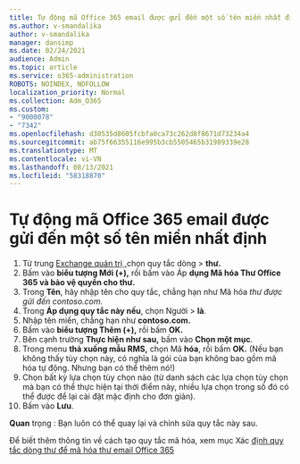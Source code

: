 ```yaml
---
title: Tự động mã Office 365 email được gửi đến một số tên miền nhất định
ms.author: v-smandalika
author: v-smandalika
manager: dansimp
ms.date: 02/24/2021
audience: Admin
ms.topic: article
ms.service: o365-administration
ROBOTS: NOINDEX, NOFOLLOW
localization_priority: Normal
ms.collection: Adm_O365
ms.custom:
- "9000078"
- "7342"
ms.openlocfilehash: d30535d8605fcbfa0ca73c262d8f8671d73234a4
ms.sourcegitcommit: ab75f66355116e995b3cb5505465b31989339e28
ms.translationtype: MT
ms.contentlocale: vi-VN
ms.lasthandoff: 08/13/2021
ms.locfileid: "58318870"
---
```

# <a name="automatically-encrypt-office-365-email-messages-sent-to-certain-domains"></a>Tự động mã Office 365 email được gửi đến một số tên miền nhất định

1. Từ trung [Exchange quản trị ,](https://outlook.office365.com/ecp/)chọn quy tắc dòng > **thư.** 
2. Bấm vào **biểu tượng Mới (+),** rồi bấm vào Áp **dụng Mã hóa Thư Office 365 và bảo vệ quyền cho thư.**
3. Trong **Tên**, hãy nhập tên cho quy tắc, chẳng hạn như Mã hóa *thư được gửi đến contoso.com.*
4. Trong **Áp dụng quy tắc này nếu**, chọn Người > **là**. 
5. Nhập tên miền, chẳng hạn như **contoso.com.**
6. Bấm vào **biểu tượng Thêm (+),** rồi bấm **OK.**
7. Bên cạnh trường **Thực hiện như sau,** bấm vào **Chọn một mục**. 
8. Trong menu **thả xuống mẫu RMS,** chọn Mã **hóa**, rồi bấm **OK.** (Nếu bạn không thấy tùy chọn này, có nghĩa là gói của bạn không bao gồm mã hóa tự động. Nhưng bạn có thể thêm nó!)
9. Chọn bất kỳ lựa chọn tùy chọn nào (từ danh sách các lựa chọn tùy chọn mà bạn có thể thực hiện tại thời điểm này, nhiều lựa chọn trong số đó có thể được để lại cài đặt mặc định cho đơn giản).
10. Bấm vào **Lưu**.

**Quan** trọng : Bạn luôn có thể quay lại và chỉnh sửa quy tắc này sau.

Để biết thêm thông tin về cách tạo quy tắc mã hóa, xem mục Xác [định quy tắc dòng thư để mã hóa thư email Office 365](https://docs.microsoft.com/microsoft-365/compliance/define-mail-flow-rules-to-encrypt-email)
